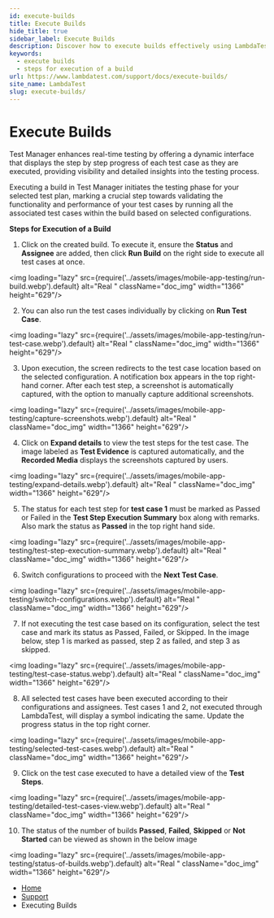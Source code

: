 ```yaml
---
id: execute-builds
title: Execute Builds
hide_title: true
sidebar_label: Execute Builds
description: Discover how to execute builds effectively using LambdaTest, optimizing your testing process for better efficiency and reliability.
keywords:
  - execute builds
  - steps for execution of a build
url: https://www.lambdatest.com/support/docs/execute-builds/
site_name: LambdaTest
slug: execute-builds/
---
```


<script type="application/ld+json"
      dangerouslySetInnerHTML={{ __html: JSON.stringify({
       "@context": "https://schema.org",
        "@type": "BreadcrumbList",
        "itemListElement": [{
          "@type": "ListItem",
          "position": 1,
          "name": "LambdaTest",
          "item": "https://www.lambdatest.com"
        },{
          "@type": "ListItem",
          "position": 2,
          "name": "Support",
          "item": "https://www.lambdatest.com/support/docs/"
        },{
          "@type": "ListItem",
          "position": 3,
          "name": "Real Time Testing using Test Manager",
          "item": "https://www.lambdatest.com/support/docs/execute-builds/"
        }]
      })
    }}
></script>

# Execute Builds

Test Manager enhances real-time testing by offering a dynamic interface that displays the step by step progress of each test case as they are executed, providing visibility and detailed insights into the testing process. 

Executing a build in Test Manager initiates the testing phase for your selected test plan, marking a crucial step towards validating the functionality and performance of your test cases by running all the associated test cases within the build based on selected configurations.

**Steps for Execution of a Build**

1. Click on the created build. To execute it, ensure the **Status** and **Assignee** are added, then click **Run Build** on the right side to execute all test cases at once.

<img loading="lazy" src={require('../assets/images/mobile-app-testing/run-build.webp').default} alt="Real "  className="doc_img" width="1366" height="629"/>

2. You can also run the test cases individually by clicking on **Run Test Case**.

<img loading="lazy" src={require('../assets/images/mobile-app-testing/run-test-case.webp').default} alt="Real "  className="doc_img" width="1366" height="629"/>

3. Upon execution, the screen redirects to the test case location based on the selected configuration. A notification box appears in the top right-hand corner. After each test step, a screenshot is automatically captured, with the option to manually capture additional screenshots.

<img loading="lazy" src={require('../assets/images/mobile-app-testing/capture-screenshots.webp').default} alt="Real "  className="doc_img" width="1366" height="629"/>

4. Click on **Expand details** to view the test steps for the test case. The image labeled as **Test Evidence** is captured automatically, and the **Recorded Media** displays the screenshots captured by users.

<img loading="lazy" src={require('../assets/images/mobile-app-testing/expand-details.webp').default} alt="Real "  className="doc_img" width="1366" height="629"/>

5. The status for each test step for **test case 1** must be marked as Passed or Failed in the **Test Step Execution Summary** box along with remarks. Also mark the status as **Passed** in the top right hand side.

<img loading="lazy" src={require('../assets/images/mobile-app-testing/test-step-execution-summary.webp').default} alt="Real "  className="doc_img" width="1366" height="629"/>

6. Switch configurations to proceed with the **Next Test Case**.

<img loading="lazy" src={require('../assets/images/mobile-app-testing/switch-configurations.webp').default} alt="Real "  className="doc_img" width="1366" height="629"/>

7. If not executing the test case based on its configuration, select the test case and mark its status as Passed, Failed, or Skipped. In the image below, step 1 is marked as passed, step 2 as failed, and step 3 as skipped.

<img loading="lazy" src={require('../assets/images/mobile-app-testing/test-case-status.webp').default} alt="Real "  className="doc_img" width="1366" height="629"/>

8. All selected test cases have been executed according to their configurations and assignees. Test cases 1 and 2, not executed through LambdaTest, will display a symbol indicating the same. Update the progress status in the top right corner.

<img loading="lazy" src={require('../assets/images/mobile-app-testing/selected-test-cases.webp').default} alt="Real "  className="doc_img" width="1366" height="629"/>

9. Click on the test case executed to have a detailed view of the **Test Steps**. 

<img loading="lazy" src={require('../assets/images/mobile-app-testing/detailed-test-cases-view.webp').default} alt="Real "  className="doc_img" width="1366" height="629"/>

10. The status of the number of builds **Passed**, **Failed**, **Skipped** or **Not Started** can be viewed as shown in the below image

<img loading="lazy" src={require('../assets/images/mobile-app-testing/status-of-builds.webp').default} alt="Real "  className="doc_img" width="1366" height="629"/>


<nav aria-label="breadcrumbs">
  <ul className="breadcrumbs">
    <li className="breadcrumbs__item">
      <a className="breadcrumbs__link" href="https://www.lambdatest.com">
        Home
      </a>
    </li>
    <li className="breadcrumbs__item">
      <a className="breadcrumbs__link" target="_self" href="https://www.lambdatest.com/support/docs/">
        Support
      </a>
    </li>
    <li className="breadcrumbs__item breadcrumbs__item--active">
      <span className="breadcrumbs__link">
        Executing Builds
      </span>
    </li>
  </ul>
</nav>